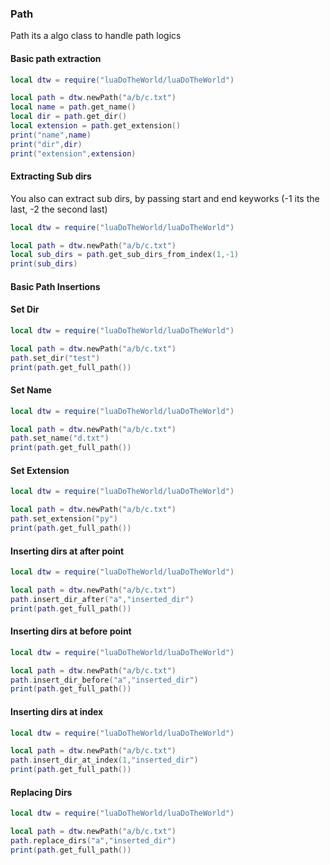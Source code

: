 
### Path
Path its a algo class to handle path logics

#### Basic path extraction

~~~lua
local dtw = require("luaDoTheWorld/luaDoTheWorld")

local path = dtw.newPath("a/b/c.txt")
local name = path.get_name()
local dir = path.get_dir()
local extension = path.get_extension()
print("name",name)
print("dir",dir)
print("extension",extension)
~~~

#### Extracting Sub dirs
You also can extract sub dirs, by passing start and end keyworks (-1 its the last, -2 the second last)


~~~lua
local dtw = require("luaDoTheWorld/luaDoTheWorld")

local path = dtw.newPath("a/b/c.txt")
local sub_dirs = path.get_sub_dirs_from_index(1,-1)
print(sub_dirs)
~~~


#### Basic Path Insertions

#### Set Dir

~~~lua
local dtw = require("luaDoTheWorld/luaDoTheWorld")

local path = dtw.newPath("a/b/c.txt")
path.set_dir("test")
print(path.get_full_path())
~~~

#### Set Name

~~~lua
local dtw = require("luaDoTheWorld/luaDoTheWorld")

local path = dtw.newPath("a/b/c.txt")
path.set_name("d.txt")
print(path.get_full_path())
~~~

#### Set Extension

~~~lua
local dtw = require("luaDoTheWorld/luaDoTheWorld")

local path = dtw.newPath("a/b/c.txt")
path.set_extension("py")
print(path.get_full_path())
~~~


#### Inserting dirs at after point

~~~lua
local dtw = require("luaDoTheWorld/luaDoTheWorld")

local path = dtw.newPath("a/b/c.txt")
path.insert_dir_after("a","inserted_dir")
print(path.get_full_path())
~~~

#### Inserting dirs at before point

~~~lua
local dtw = require("luaDoTheWorld/luaDoTheWorld")

local path = dtw.newPath("a/b/c.txt")
path.insert_dir_before("a","inserted_dir")
print(path.get_full_path())
~~~

#### Inserting dirs at index

~~~lua
local dtw = require("luaDoTheWorld/luaDoTheWorld")

local path = dtw.newPath("a/b/c.txt")
path.insert_dir_at_index(1,"inserted_dir")
print(path.get_full_path())
~~~

#### Replacing Dirs

~~~lua
local dtw = require("luaDoTheWorld/luaDoTheWorld")

local path = dtw.newPath("a/b/c.txt")
path.replace_dirs("a","inserted_dir")
print(path.get_full_path())
~~~

